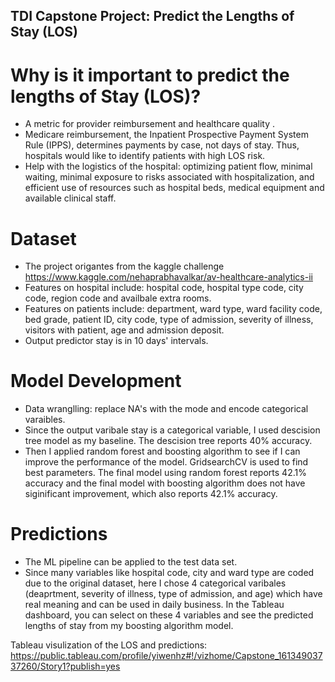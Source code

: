 ## TDI Capstone Project: Predict the Lengths of Stay (LOS)

# Why is it important to predict the lengths of Stay (LOS)?
- A metric for provider reimbursement and healthcare quality .
- Medicare reimbursement, the Inpatient Prospective Payment System Rule (IPPS), determines payments by case, not days of stay. Thus, hospitals would like to identify patients with high LOS risk.
- Help with the logistics of the hospital: optimizing patient flow, minimal waiting, minimal exposure to risks associated with hospitalization, and efficient use of resources such as hospital beds, medical equipment and available clinical staff.

# Dataset
- The project origantes from the kaggle challenge https://www.kaggle.com/nehaprabhavalkar/av-healthcare-analytics-ii
- Features on hospital include: hospital code, hospital type code, city code, region code and availbale extra rooms.
- Features on patients include: department, ward type, ward facility code, bed grade, patient ID, city code, type of admission, severity of illness, visitors with patient, age and admission deposit.  
- Output predictor stay is in 10 days' intervals.  

# Model Development
- Data wranglling: replace NA's with the mode and encode categorical varaibles.
- Since the output varibale stay is a categorical variable, I used descision tree model as my baseline. The descision tree reports 40% accuracy.
- Then I applied random forest and boosting algorithm to see if I can improve the performance of the model. GridsearchCV is used to find best parameters. The final model using random forest reports 42.1% accuracy and the final model with boosting algorithm does not have siginificant improvement, which also reports 42.1% accuracy.

# Predictions
- The ML pipeline can be applied to the test data set.
- Since many variables like hospital code, city and ward type are coded due to the original dataset, here I chose 4 categorical varibales (deaprtment, severity of illness, type of admission, and age) which have real meaning and can be used in daily business. In the Tableau dashboard, you can select on these 4 variables and see the predicted lengths of stay from my boosting algorithm model.

Tableau visulization of the LOS and predictions: https://public.tableau.com/profile/yiwenhz#!/vizhome/Capstone_16134903737260/Story1?publish=yes
